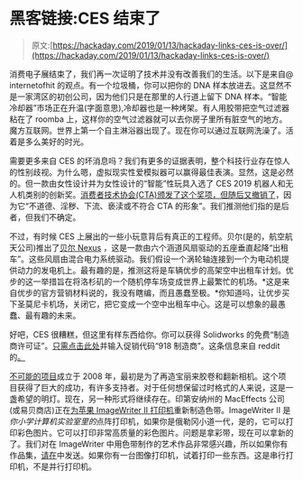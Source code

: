 # 黑客链接:CES 结束了

> 原文:[https://hackaday.com/2019/01/13/hackaday-links-ces-is-over/](https://hackaday.com/2019/01/13/hackaday-links-ces-is-over/)

消费电子展结束了，我们再一次证明了技术并没有改善我们的生活。以下是来自@ internetofhit 的观点。有一个垃圾桶，你可以把你的 DNA 样本放进去。这显然不是一家湾区的初创公司，因为他们只是在那里的人行道上留下 DNA 样本。“智能冷却器”市场正在升温(字面意思),冷却器也是一种烤架。有人用胶带把空气过滤器粘在了 roomba 上，这样你的空气过滤器就可以去你房子里所有脏空气的地方。魔方互联网。世界上第一个自主淋浴器出现了。现在你可以通过互联网洗澡了。活着是多么美好的时光。

需要更多来自 CES 的坏消息吗？我们有更多的证据表明，整个科技行业存在惊人的性别歧视。为什么嗯，虚拟现实性爱模拟器可以赢得最佳表演。显然，这是必然的。但一款由女性设计并为女性设计的“智能”性玩具入选了 CES 2019 机器人和无人机类别的创新奖。[消费者技术协会(CTA)颁发了这个奖项，但随后又撤销了](https://gizmodo.com/is-ces-afraid-of-sex-or-women-or-both-1831587518)，因为它“不道德、淫秽、下流、亵渎或不符合 CTA 的形象”。我们推测他们指的是后者，但我们不确定。

不过，有时候 CES 上展出的一些小玩意背后有真正的工程师。贝尔(是的，航空航天公司)推出了[贝尔 Nexus](https://www.bellflight.com/company/innovation/nexus) ，这是一款由六个涵道风扇驱动的五座垂直起降“出租车”。这些风扇由混合电力系统驱动。我们假设一个涡轮轴连接到一个为电动机提供动力的发电机上。最有趣的是，推测这将是车辆优步的高架空中出租车计划。优步的这一举措旨在将洛杉矶的一个随机停车场变成世界上最繁忙的机场。*这是来自优步的官方营销材料说的，我没有瞎编，而且愚蠢至极。*你知道吗，让优步买下圣莫尼卡机场，关闭它，把它变成一个空中出租车中心。这是可以想象的最愚蠢、最有趣的未来。

好吧，CES 很糟糕，但这里有样东西给你。你可以获得 Solidworks 的免费“制造商许可证”。[只需点击此处](http://www.solidworks.com/edu-maker-download)并输入促销代码“918 制造商”。这条信息来自 reddit 的[。](https://www.reddit.com/r/maker/comments/a9iw5i/get_solidworks_maker_licence_for_free/)

[不可能的项目](https://us.polaroidoriginals.com/pages/about-us)成立于 2008 年，最初是为了再造宝丽来胶卷和翻新相机。这个项目获得了巨大的成功，有许多支持者。对于任何想保留过时格式的人来说，这是一盏希望的明灯。现在，另一种形式将继续存在。印第安纳州的 MacEffects 公司(或易贝商店)正在[为苹果 ImageWriter II 打印机](https://www.ebay.com/itm/3-NEW-Apple-Computer-ImageWriter-II-COLOR-RIBBON-Macintosh-Mac-Cartridge-2019/283335582175)重新制造色带。ImageWriter II 是*你小学计算机实验室里的*点阵打印机，如果你是俄勒冈小道一代，是的，它可以打印彩色图片。它可以打印非常高质量的彩色图片。问题是拿彩带，现在可以拿新的了。我们对在 ImageWriter 中用色带制作的艺术作品非常感兴趣，所以如果你有作品集，[请在](https://hackaday.com/submit-a-tip/)中发送。如果你有一台图像打印机，试着打印一些东西。这是串行打印机，不是并行打印机。